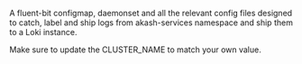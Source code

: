 A fluent-bit configmap, daemonset and all the relevant config files designed to catch, label and ship logs from akash-services namespace and ship them to a Loki instance.

Make sure to update the CLUSTER_NAME to match your own value.

